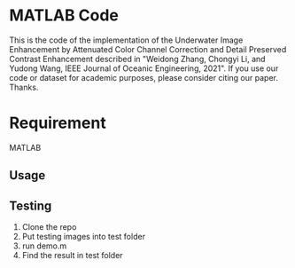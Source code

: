 # MATLAB Code
This is the code of the implementation of the Underwater Image Enhancement by Attenuated Color Channel Correction and Detail Preserved Contrast Enhancement described in "Weidong Zhang, Chongyi Li, and Yudong Wang, <Underwater Image Enhancement by Attenuated Color Channel Correction and Detail Preserved Contrast Enhancement> IEEE Journal of Oceanic Engineering, 2021". If you use our code or dataset for academic purposes, please consider citing our paper. Thanks.

# Requirement
MATLAB

## **Usage**

## Testing
1. Clone the repo
2. Put testing images into test folder
3. run demo.m
6. Find the result in test folder
